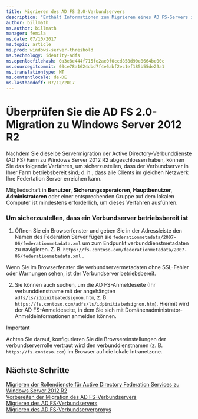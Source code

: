```yaml
---
title: Migrieren des AD FS 2.0-Verbundservers
description: "Enthält Informationen zum Migrieren eines AD FS-Servers zu Windows Server 2012 R2."
author: billmath
ms.author: billmath
manager: femila
ms.date: 07/10/2017
ms.topic: article
ms.prod: windows-server-threshold
ms.technology: identity-adfs
ms.openlocfilehash: 0a3e8e444f715fe2ae0f0ccd858d90e8664be00c
ms.sourcegitcommit: 03ce78a1624dbd7f4e6abf2ec1ef185b55de29a1
ms.translationtype: MT
ms.contentlocale: de-DE
ms.lasthandoff: 07/12/2017
---
```

# <a name="verify-the-ad-fs-20-migration-to-windows-server-2012-r2"></a>Überprüfen Sie die AD FS 2.0-Migration zu Windows Server 2012 R2

Nachdem Sie dieselbe Servermigration der Active Directory-Verbunddienste (AD FS) Farm zu Windows Server 2012 R2 abgeschlossen haben, können Sie das folgende Verfahren, um sicherzustellen, dass der Verbundserver in Ihrer Farm betriebsbereit sind; d. h., dass alle Clients im gleichen Netzwerk Ihre Federtation Server erreichen kann.  
  
Mitgliedschaft in **Benutzer**, **Sicherungsoperatoren**, **Hauptbenutzer**, **Administratoren** oder einer entsprechenden Gruppe auf dem lokalen Computer ist mindestens erforderlich, um dieses Verfahren ausführen.
  
### <a name="to-verify-that-a-federation-server-is-operational"></a>Um sicherzustellen, dass ein Verbundserver betriebsbereit ist  
  
1.  Öffnen Sie ein Browserfenster und geben Sie in der Adressleiste den Namen des Federation Server fügen sie `federationmetadata/2007-06/federationmetadata.xml` um zum Endpunkt verbunddienstmetadaten zu navigieren. Z. B. `https://fs.contoso.com/federationmetadata/2007-06/federationmetadata.xml` .  
  
Wenn Sie im Browserfenster die verbundservermetadaten ohne SSL-Fehler oder Warnungen sehen, ist der Verbundserver betriebsbereit.  
  
2.  Sie können auch suchen, um die AD FS-Anmeldeseite (Ihr verbunddienstname mit der angehängten `adfs/ls/idpinitiatedsignon.htm`, z. B. `https://fs.contoso.com/adfs/ls/idpinitiatedsignon.htm`).  Hiermit wird der AD FS-Anmeldeseite, in dem Sie sich mit Domänenadministrator-Anmeldeinformationen anmelden können.  
  
> [!IMPORTANT]
>  Achten Sie darauf, konfigurieren Sie die Browsereinstellungen der verbundserverrolle vertraut wird den verbunddienstnamen (z. B. `https://fs.contoso.com`) im Browser auf die lokale Intranetzone.  
  
## <a name="next-steps"></a>Nächste Schritte
 [Migrieren der Rollendienste für Active Directory Federation Services zu Windows Server 2012 R2](migrate-ad-fs-service-role-to-windows-server-r2.md)   
 [Vorbereiten der Migration des AD FS-Verbundservers](prepare-migrate-ad-fs-server-r2.md)  
 [Migrieren des AD FS-Verbundservers](migrate-ad-fs-fed-server-r2.md)   
 [Migrieren des AD FS-Verbundserverproxys](migrate-fed-server-proxy-r2.md)   
